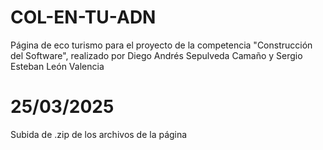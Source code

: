 # COL-EN-TU-ADN
Página de eco turismo para el proyecto de la competencia "Construcción del Software", realizado por Diego Andrés Sepulveda Camaño y Sergio Esteban León Valencia
# 25/03/2025
Subida de .zip de los archivos de la página
